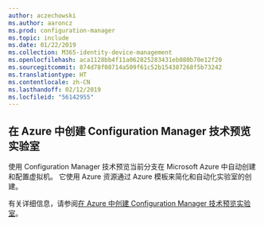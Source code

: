 ```yaml
---
author: aczechowski
ms.author: aaroncz
ms.prod: configuration-manager
ms.topic: include
ms.date: 01/22/2019
ms.collection: M365-identity-device-management
ms.openlocfilehash: aca1128bb4f11a062825283431eb080b70e12f20
ms.sourcegitcommit: 874d78f08714a509f61c52b154387268f5b73242
ms.translationtype: HT
ms.contentlocale: zh-CN
ms.lasthandoff: 02/12/2019
ms.locfileid: "56142955"
---
```

## <a name="bkmk_azurevm"></a>在 Azure 中创建 Configuration Manager 技术预览实验室
<!--3556017-->

使用 Configuration Manager 技术预览当前分支在 Microsoft Azure 中自动创建和配置虚拟机。 它使用 Azure 资源通过 Azure 模板来简化和自动化实验室的创建。

有关详细信息，请参阅[在 Azure 中创建 Configuration Manager 技术预览实验室](/sccm/core/get-started/azure-template)。 

